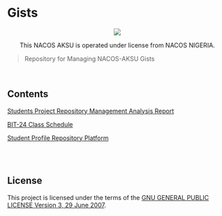 # Gists

<div align="center">

<img src="https://i.ibb.co/9p9zqZh/nacos-seal.png"/>

</div>

<p align="center">
            This NACOS AKSU is operated under license from NACOS NIGERIA.
</p>

> Repository for Managing NACOS-AKSU Gists

<br>

## Contents

[Students Project Repository Management Analysis Report](gists/Students%20Project%20Repository%20Management%20Analysis%20Report.md)

[BIT-24 Class Schedule](gists/BIT-24%20Class%20Schedule.md)

[Student Profile Repository Platform](Student%20Profile%20Repository%20Platform.md)

<br>
<br>

## License

This project is licensed under the terms of the [GNU GENERAL PUBLIC LICENSE Version 3, 29 June 2007](LICENSE).